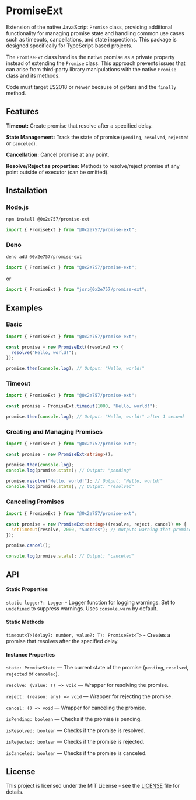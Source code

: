 # PromiseExt

Extension of the native JavaScript `Promise` class, providing additional functionality for managing promise state and handling common use cases such as timeouts, cancellations, and state inspections. This package is designed specifically for TypeScript-based projects.

The `PromiseExt` class handles the native promise as a private property instead of extending the `Promise` class. This approach prevents issues that can arise from third-party library manipulations with the native `Promise` class and its methods.

Code must target ES2018 or newer because of getters and the `finally` method.

## Features

**Timeout:** Create promise that resolve after a specified delay.

**State Management:** Track the state of promise (`pending`, `resolved`, `rejected` or `canceled`).

**Cancellation:** Cancel promise at any point.

**Resolve/Reject as properties:** Methods to resolve/reject promise at any point outside of executor (can be omitted).

## Installation

### Node.js

```bash
npm install @0x2e757/promise-ext
```

```typescript
import { PromiseExt } from "@0x2e757/promise-ext";
```

### Deno

```bash
deno add @0x2e757/promise-ext
```

```typescript
import { PromiseExt } from "@0x2e757/promise-ext";
```

or

```typescript
import { PromiseExt } from "jsr:@0x2e757/promise-ext";
```

## Examples

### Basic

```typescript
import { PromiseExt } from "@0x2e757/promise-ext";

const promise = new PromiseExt((resolve) => {
  resolve("Hello, world!");
});

promise.then(console.log); // Output: "Hello, world!"
```

### Timeout

```typescript
import { PromiseExt } from "@0x2e757/promise-ext";

const promise = PromiseExt.timeout(1000, "Hello, world!");

promise.then(console.log); // Output: "Hello, world!" after 1 second
```

### Creating and Managing Promises

```typescript
import { PromiseExt } from "@0x2e757/promise-ext";

const promise = new PromiseExt<string>();

promise.then(console.log);
console.log(promise.state); // Output: "pending"

promise.resolve("Hello, world!"); // Output: "Hello, world!"
console.log(promise.state); // Output: "resolved"
```

### Canceling Promises

```typescript
import { PromiseExt } from "@0x2e757/promise-ext";

const promise = new PromiseExt<string>((resolve, reject, cancel) => {
  setTimeout(resolve, 2000, "Success"); // Outputs warning that promise was canceled
});

promise.cancel();

console.log(promise.state); // Output: "canceled"
```

## API

#### Static Properties

`static logger?: Logger` - Logger function for logging warnings. Set to `undefined` to suppress warnings. Uses `console.warn` by default.

#### Static Methods

`timeout<T>(delay?: number, value?: T): PromiseExt<T>` - Creates a promise that resolves after the specified delay.

#### Instance Properties

`state: PromiseState` — The current state of the promise (`pending`, `resolved`, `rejected` or `canceled`).

`resolve: (value: T) => void` — Wrapper for resolving the promise.

`reject: (reason: any) => void` — Wrapper for rejecting the promise.

`cancel: () => void` — Wrapper for canceling the promise.

`isPending: boolean` — Checks if the promise is pending.

`isResolved: boolean` — Checks if the promise is resolved.

`isRejected: boolean` — Checks if the promise is rejected.

`isCanceled: boolean` — Checks if the promise is canceled.

## License

This project is licensed under the MIT License - see the [LICENSE](./LICENSE) file for details.
